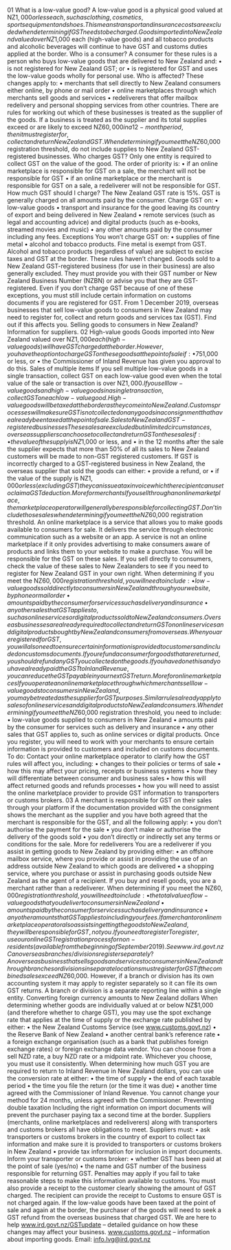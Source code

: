 01 What is a low-value good? A low-value good is a physical good valued at NZ$1,000 or less each, such as clothing, cosmetics, sports equipment and shoes. This means transport and insurance costs are excluded when determining if GST needs to be charged. Goods imported into New Zealand valued over NZ$1,000 each (high-value goods) and all tobacco products and alcoholic beverages will continue to have GST and customs duties applied at the border. Who is a consumer? A consumer for these rules is a person who buys low-value goods that are delivered to New Zealand and: • is not registered for New Zealand GST; or • is registered for GST and uses the low-value goods wholly for personal use. Who is affected? These changes apply to: • merchants that sell directly to New Zealand consumers either online, by phone or mail order • online marketplaces through which merchants sell goods and services • redeliverers that offer mailbox redelivery and personal shopping services from other countries. There are rules for working out which of these businesses is treated as the supplier of the goods. If a business is treated as the supplier and its total supplies exceed or are likely to exceed NZ$60,000 in a 12-month period, then it must register for, collect and return New Zealand GST. When determining if you meet the NZ$60,000 registration threshold, do not include supplies to New Zealand GST-registered businesses. Who charges GST? Only one entity is required to collect GST on the value of the good. The order of priority is: • if an online marketplace is responsible for GST on a sale, the merchant will not be responsible for GST • if an online marketplace or the merchant is responsible for GST on a sale, a redeliverer will not be responsible for GST. How much GST should I charge? The New Zealand GST rate is 15%. GST is generally charged on all amounts paid by the consumer. Charge GST on: • low-value goods • transport and insurance for the good leaving its country of export and being delivered in New Zealand • remote services (such as legal and accounting advice) and digital products (such as e-books, streamed movies and music) • any other amounts paid by the consumer including any fees. Exceptions You won’t charge GST on: • supplies of fine metal • alcohol and tobacco products. Fine metal is exempt from GST. Alcohol and tobacco products (regardless of value) are subject to excise taxes and GST at the border. These rules haven’t changed. Goods sold to a New Zealand GST-registered business (for use in their business) are also generally excluded. They must provide you with their GST number or New Zealand Business Number (NZBN) or advise you that they are GST-registered. Even if you don’t charge GST because of one of these exceptions, you must still include certain information on customs documents if you are registered for GST. From 1 December 2019, overseas businesses that sell low-value goods to consumers in New Zealand may need to register for, collect and return goods and services tax (GST). Find out if this affects you. Selling goods to consumers in New Zealand? Information for suppliers. 02 High-value goods Goods imported into New Zealand valued over NZ$1,000 each (high-value goods) will have GST charged at the border. However, you have the option to charge GST on these goods at the point of sale if: • 75% or more of the total value of the goods supplied to customers in New Zealand consists of goods individually valued at NZ$1,000 or less, or • the Commissioner of Inland Revenue has given you approval to do this. Sales of multiple items If you sell multiple low-value goods in a single transaction, collect GST on each low-value good even when the total value of the sale or transaction is over NZ$1,000. If you sell low-value goods and high-value goods in a single transaction, collect GST on each low-value good. High-value goods will be taxed at the border as they come into New Zealand. Customs processes will make sure GST is not collected on any goods in a consignment that have already been taxed at the point of sale. Sales to New Zealand GST-registered businesses These sales are excluded but in limited circumstances, overseas suppliers can choose to collect and return GST on these sales if: • the value of the supply is NZ$1,000 or less, and • in the 12 months after the sale the supplier expects that more than 50% of all its sales to New Zealand customers will be made to non-GST registered customers. If GST is incorrectly charged to a GST-registered business in New Zealand, the overseas supplier that sold the goods can either: • provide a refund, or • if the value of the supply is NZ$1,000 or less (excluding GST) they can issue a tax invoice which the recipient can use to claim a GST deduction. More for merchants If you sell through an online marketplace, the marketplace operator will generally be responsible for collecting GST. Don’t include those sales when determining if you meet the NZ$60,000 registration threshold. An online marketplace is a service that allows you to make goods available to consumers for sale. It delivers the service through electronic communication such as a website or an app. A service is not an online marketplace if it only provides advertising to make consumers aware of products and links them to your website to make a purchase. You will be responsible for the GST on these sales. If you sell directly to consumers, check the value of these sales to New Zealanders to see if you need to register for New Zealand GST in your own right. When determining if you meet the NZ$60,000 registration threshold, you will need to include: • low-value goods sold directly to consumers in New Zealand through your website, by phone or mail order • amounts paid by the consumer for services such as delivery and insurance • any other sales that GST applies to, such as online services or digital products sold to New Zealand consumers. Overseas businesses are already required to collect and return GST on online services and digital products bought by New Zealand consumers from overseas. When you are registered for GST, you will also need to ensure certain information is provided to customers and included on customs documents. If you refund a consumer for goods that are returned, you should refund any GST you collected on the goods. If you have done this and you have already paid the GST to Inland Revenue, you can reduce the GST payable in your next GST return. More for online marketplaces If you operate an online marketplace through which merchants sell low-value goods to consumers in New Zealand, you may be treated as the supplier for GST purposes. Similar rules already apply to sales of online services and digital products to New Zealand consumers. When determining if you meet the NZ$60,000 registration threshold, you need to include: • low-value goods supplied to consumers in New Zealand • amounts paid by the consumer for services such as delivery and insurance • any other sales that GST applies to, such as online services or digital products. Once you register, you will need to work with your merchants to ensure certain information is provided to customers and included on customs documents. To do: Contact your online marketplace operator to clarify how the GST rules will affect you, including: • changes to their policies or terms of sale • how this may affect your pricing, receipts or business systems • how they will differentiate between consumer and business sales • how this will affect returned goods and refunds processes • how you will need to assist the online marketplace provider to provide GST information to transporters or customs brokers. 03 A merchant is responsible for GST on their sales through your platform if the documentation provided with the consignment shows the merchant as the supplier and you have both agreed that the merchant is responsible for the GST, and all the following apply: • you don’t authorise the payment for the sale • you don’t make or authorise the delivery of the goods sold • you don’t directly or indirectly set any terms or conditions for the sale. More for redeliverers You are a redeliverer if you assist in getting goods to New Zealand by providing either: • an offshore mailbox service, where you provide or assist in providing the use of an address outside New Zealand to which goods are delivered • a shopping service, where you purchase or assist in purchasing goods outside New Zealand as the agent of a recipient. If you buy and resell goods, you are a merchant rather than a redeliverer. When determining if you meet the NZ$60,000 registration threshold, you will need to include: • the total value of low-value goods that you deliver to consumers in New Zealand • amounts paid by the consumer for services such as delivery and insurance • any other amounts that GST applies to including your fees. If a merchant or online marketplace operator also assists in getting the goods to New Zealand, they will be responsible for GST, not you. If you need to register To register, use our online GST registration process for non- residents (available from the beginning of September 2019). See www.ird.govt.nz Can overseas branches/divisions register separately? An overseas business that sells goods and services to consumers in New Zealand through branches or divisions in separate locations must register for GST if the combined sales exceed NZ$60,000. However, if a branch or division has its own accounting system it may apply to register separately so it can file its own GST returns. A branch or division is a separate reporting line within a single entity. Converting foreign currency amounts to New Zealand dollars When determining whether goods are individually valued at or below NZ$1,000 (and therefore whether to charge GST), you may use the spot exchange rate that applies at the time of supply or the exchange rate published by either: • the New Zealand Customs Service (see www.customs.govt.nz) • the Reserve Bank of New Zealand • another central bank’s reference rate • a foreign exchange organisation (such as a bank that publishes foreign exchange rates) or foreign exchange data vendor. You can choose from a sell NZD rate, a buy NZD rate or a midpoint rate. Whichever you choose, you must use it consistently. When determining how much GST you are required to return to Inland Revenue in New Zealand dollars, you can use the conversion rate at either: • the time of supply • the end of each taxable period • the time you file the return (or the time it was due) • another time agreed with the Commissioner of Inland Revenue. You cannot change your method for 24 months, unless agreed with the Commissioner. Preventing double taxation Including the right information on import documents will prevent the purchaser paying tax a second time at the border. Suppliers (merchants, online marketplaces and redeliverers) along with transporters and customs brokers all have obligations to meet. Suppliers must: • ask transporters or customs brokers in the country of export to collect tax information and make sure it is provided to transporters or customs brokers in New Zealand • provide tax information for inclusion in import documents. Inform your transporter or customs broker: • whether GST has been paid at the point of sale (yes/no) • the name and GST number of the business responsible for returning GST. Penalties may apply if you fail to take reasonable steps to make this information available to customs. You must also provide a receipt to the customer clearly showing the amount of GST charged. The recipient can provide the receipt to Customs to ensure GST is not charged again. If the low-value goods have been taxed at the point of sale and again at the border, the purchaser of the goods will need to seek a GST refund from the overseas business that charged GST. We are here to help www.ird.govt.nz/GSTupdate – detailed guidance on how these changes may affect your business. www.customs.govt.nz – information about importing goods. Email: info.lvg@ird.govt.nz